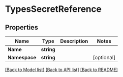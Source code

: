 # TypesSecretReference

## Properties

Name | Type | Description | Notes
------------ | ------------- | ------------- | -------------
**Name** | **string** |  | 
**Namespace** | **string** |  | [optional] 

[[Back to Model list]](../README.md#documentation-for-models) [[Back to API list]](../README.md#documentation-for-api-endpoints) [[Back to README]](../README.md)


